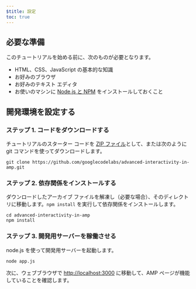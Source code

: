 ```yaml
---
$title: 設定
toc: true
---
```




## 必要な準備

このチュートリアルを始める前に、次のものが必要となります。

- HTML、CSS、JavaScript の基本的な知識
- お好みのブラウザ
- お好みのテキスト エディタ
- お使いのマシンに [Node.js と NPM](https://docs.npmjs.com/getting-started/installing-node) をインストールしておくこと

## 開発環境を設定する

### ステップ 1. コードをダウンロードする

チュートリアルのスターター コードを [ZIP ファイル](https://github.com/googlecodelabs/advanced-interactivity-in-amp/archive/master.zip)として、または次のように git コマンドを使ってダウンロードします。

```shell
git clone https://github.com/googlecodelabs/advanced-interactivity-in-amp.git
```

### ステップ 2. 依存関係をインストールする

ダウンロードしたアーカイブ ファイルを解凍し（必要な場合）、そのディレクトリに移動します。`npm install` を実行して依存関係をインストールします。

```shell
cd advanced-interactivity-in-amp
npm install
```


### ステップ 3. 開発用サーバーを稼働させる

node.js を使って開発用サーバーを起動します。

```shell
node app.js
```

次に、ウェブブラウザで <a href="http://localhost:3000">http://localhost:3000</a> に移動して、AMP ページが機能していることを確認します。
